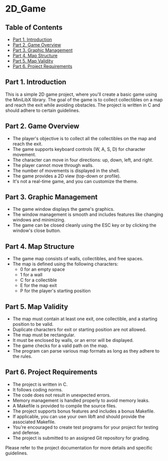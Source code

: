 # 2D_Game

## Table of Contents

- [Part 1. Introduction](#part-1-introduction)
- [Part 2. Game Overview](#part-2-game-overview)
- [Part 3. Graphic Management](#part-3-graphic-management)
- [Part 4. Map Structure](#part-4-map-structure)
- [Part 5. Map Validity](#part-5-map-validity)
- [Part 6. Project Requirements](#part-6-project-requirements)

## Part 1. Introduction

This is a simple 2D game project, where you'll create a basic game using the MiniLibX library. The goal of the game is to collect collectibles on a map and reach the exit while avoiding obstacles. The project is written in C and should adhere to certain guidelines.

## Part 2. Game Overview

- The player's objective is to collect all the collectibles on the map and reach the exit.
- The game supports keyboard controls (W, A, S, D) for character movement.
- The character can move in four directions: up, down, left, and right.
- The player cannot move through walls.
- The number of movements is displayed in the shell.
- The game provides a 2D view (top-down or profile).
- It's not a real-time game, and you can customize the theme.

## Part 3. Graphic Management

- The game window displays the game's graphics.
- The window management is smooth and includes features like changing windows and minimizing.
- The game can be closed cleanly using the ESC key or by clicking the window's close button.

## Part 4. Map Structure

- The game map consists of walls, collectibles, and free spaces.
- The map is defined using the following characters:
  - 0 for an empty space
  - 1 for a wall
  - C for a collectible
  - E for the map exit
  - P for the player's starting position

## Part 5. Map Validity

- The map must contain at least one exit, one collectible, and a starting position to be valid.
- Duplicate characters for exit or starting position are not allowed.
- The map must be rectangular.
- It must be enclosed by walls, or an error will be displayed.
- The game checks for a valid path on the map.
- The program can parse various map formats as long as they adhere to the rules.

## Part 6. Project Requirements

- The project is written in C.
- It follows coding norms.
- The code does not result in unexpected errors.
- Memory management is handled properly to avoid memory leaks.
- A Makefile is provided to compile the source files.
- The project supports bonus features and includes a bonus Makefile.
- If applicable, you can use your own libft and should provide the associated Makefile.
- You're encouraged to create test programs for your project for testing and defense.
- The project is submitted to an assigned Git repository for grading.

Please refer to the project documentation for more details and specific guidelines.
